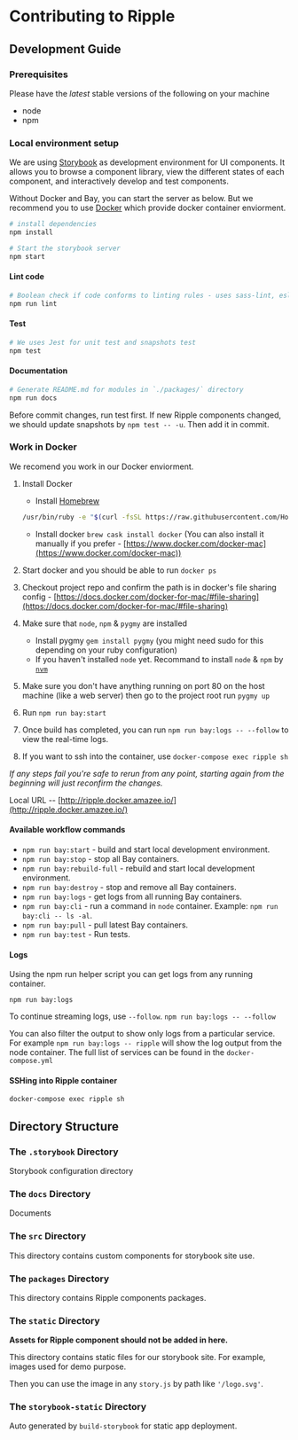 # Contributing to Ripple

## Development Guide

### Prerequisites

Please have the *latest* stable versions of the following on your machine

- node
- npm

### Local environment setup

We are using [Storybook](https://storybook.js.org/) as development environment
for UI components. It allows you to browse a component library, view the
different states of each component, and interactively develop and test components.

Without Docker and Bay, you can start the server as below. But we recommend you
to use [Docker](#work-in-docker) which provide docker container enviorment.

``` bash
# install dependencies
npm install

# Start the storybook server
npm start
```

#### Lint code

``` bash
# Boolean check if code conforms to linting rules - uses sass-lint, eslint & markdownlint
npm run lint
```

#### Test

``` bash
# We uses Jest for unit test and snapshots test
npm test
```

#### Documentation

``` bash
# Generate README.md for modules in `./packages/` directory
npm run docs
```

Before commit changes, run test first. If new Ripple components changed, we
should update snapshots by `npm test -- -u`. Then add it in commit.

### Work in Docker

We recomend you work in our Docker enviorment.

1. Install Docker
   - Install [Homebrew](https://brew.sh/)

   ```bash
   /usr/bin/ruby -e "$(curl -fsSL https://raw.githubusercontent.com/Homebrew/install/master/install)"
   ```

   - Install docker `brew cask install docker`
   (You can also install it manually if you prefer - [https://www.docker.com/docker-mac](https://www.docker.com/docker-mac))
2. Start docker and you should be able to run `docker ps`
3. Checkout project repo and confirm the path is in docker's file sharing
    config - [https://docs.docker.com/docker-for-mac/#file-sharing](https://docs.docker.com/docker-for-mac/#file-sharing)
4. Make sure that `node`, `npm` & `pygmy` are installed
   - Install pygmy `gem install pygmy` (you might need sudo for this depending
     on your ruby configuration)
   - If you haven't installed `node` yet. Recommand to install `node` & `npm`
     by [`nvm`](https://github.com/creationix/nvm)
5. Make sure you don't have anything running on port 80 on the host machine
   (like a web server) then go to the project root run `pygmy up`
6. Run `npm run bay:start`
7. Once build has completed, you can run `npm run bay:logs -- --follow` to view
   the real-time logs.
8. If you want to ssh into the container, use `docker-compose exec ripple sh`

_If any steps fail you're safe to rerun from any point, starting again from the
beginning will just reconfirm the changes._

Local URL -- [http://ripple.docker.amazee.io/](http://ripple.docker.amazee.io/)

#### Available workflow commands

- `npm run bay:start` - build and start local development environment.
- `npm run bay:stop` - stop all Bay containers.
- `npm run bay:rebuild-full` - rebuild and start local development environment.
- `npm run bay:destroy` - stop and remove all Bay containers.
- `npm run bay:logs` - get logs from all running Bay containers.
- `npm run bay:cli` - run a command in `node` container.
   Example: `npm run bay:cli -- ls -al`.
- `npm run bay:pull` - pull latest Bay containers.
- `npm run bay:test` - Run tests.

#### Logs

Using the npm run helper script you can get logs from any running container.

`npm run bay:logs`

To continue streaming logs, use `--follow`.
`npm run bay:logs -- --follow`

You can also filter the output to show only logs from a particular service.
For example `npm run bay:logs -- ripple` will show the log output from the node container.
The full list of services can be found in the `docker-compose.yml`

#### SSHing into Ripple container

`docker-compose exec ripple sh`

## Directory Structure

### The `.storybook` Directory

Storybook configuration directory

### The `docs` Directory

Documents

### The `src` Directory

This directory contains custom components for storybook site use.

### The `packages` Directory

This directory contains Ripple components packages.

### The `static` Directory

**Assets for Ripple component should not be added in here.**

This directory contains static files for our storybook site. For example, images
used for demo purpose.

Then you can use the image in any `story.js` by path like `'/logo.svg'`.

### The `storybook-static` Directory

Auto generated by `build-storybook` for static app deployment.
